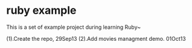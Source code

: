 ruby example
=============

This is a set of example project during learning Ruby~

(1).Create the repo, 29Sep13
(2).Add movies managment demo. 01Oct13

